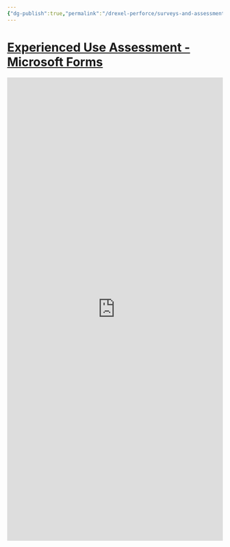 ```yaml
---
{"dg-publish":true,"permalink":"/drexel-perforce/surveys-and-assessments/experienced-user-assessment/","noteIcon":""}
---
```


# [Experienced Use Assessment - Microsoft Forms](https://forms.office.com/r/cx71Seum6V)


<iframe width="1920px" height="1080px" src="https://forms.office.com/r/cx71Seum6V?embed=true" frameborder="0" marginwidth="0" marginheight="0" style="border: none; max-width:100%; max-height:100vh" allowfullscreen webkitallowfullscreen mozallowfullscreen msallowfullscreen> </iframe>
